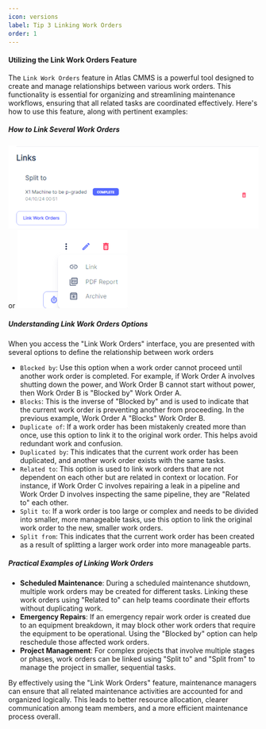 ```yaml
---
icon: versions
label: Tip 3 Linking Work Orders
order: 1
---
```


#### Utilizing the Link Work Orders Feature

The `Link Work Orders` feature in Atlas CMMS is a powerful tool designed to create and manage relationships between various work orders. This functionality is essential for organizing and streamlining maintenance workflows, ensuring that all related tasks are coordinated effectively. Here's how to use this feature, along with pertinent examples:

##### How to Link Several Work Orders
![](../static/img/image154.png)
or
![](../static/img/image155.png)

##### Understanding Link Work Orders Options

When you access the "Link Work Orders" interface, you are presented with several options to define the relationship between work orders

- `Blocked by`: Use this option when a work order cannot proceed until another work order is completed. For example, if Work Order A involves shutting down the power, and Work Order B cannot start without power, then Work Order B is "Blocked by" Work Order A.
- `Blocks`: This is the inverse of "Blocked by" and is used to indicate that the current work order is preventing another from proceeding. In the previous example, Work Order A "Blocks" Work Order B.
- `Duplicate of`: If a work order has been mistakenly created more than once, use this option to link it to the original work order. This helps avoid redundant work and confusion.
- `Duplicated by`: This indicates that the current work order has been duplicated, and another work order exists with the same tasks.
- `Related to`: This option is used to link work orders that are not dependent on each other but are related in context or location. For instance, if Work Order C involves repairing a leak in a pipeline and Work Order D involves inspecting the same pipeline, they are "Related to" each other.
- `Split to`: If a work order is too large or complex and needs to be divided into smaller, more manageable tasks, use this option to link the original work order to the new, smaller work orders.
- `Split from`: This indicates that the current work order has been created as a result of splitting a larger work order into more manageable parts.

##### Practical Examples of Linking Work Orders

- **Scheduled Maintenance**: During a scheduled maintenance shutdown, multiple work orders may be created for different tasks. Linking these work orders using "Related to" can help teams coordinate their efforts without duplicating work.
- **Emergency Repairs**: If an emergency repair work order is created due to an equipment breakdown, it may block other work orders that require the equipment to be operational. Using the "Blocked by" option can help reschedule those affected work orders.
- **Project Management**: For complex projects that involve multiple stages or phases, work orders can be linked using "Split to" and "Split from" to manage the project in smaller, sequential tasks.

By effectively using the "Link Work Orders" feature, maintenance managers can ensure that all related maintenance activities are accounted for and organized logically. This leads to better resource allocation, clearer communication among team members, and a more efficient maintenance process overall.